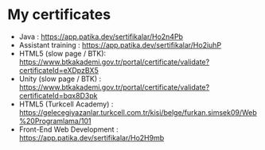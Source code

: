 # My certificates
* Java : https://app.patika.dev/sertifikalar/Ho2n4Pb 
* Assistant training : https://app.patika.dev/sertifikalar/Ho2iuhP
* HTML5 (slow page / BTK): https://www.btkakademi.gov.tr/portal/certificate/validate?certificateId=eXDpzBX5 
* Unity (slow page / BTK) : https://www.btkakademi.gov.tr/portal/certificate/validate?certificateId=bqx8D3pk
* HTML5 (Turkcell Academy) : https://gelecegiyazanlar.turkcell.com.tr/kisi/belge/furkan.simsek09/Web%20Programlama/101
* Front-End Web Development : https://app.patika.dev/sertifikalar/Ho2H9mb
